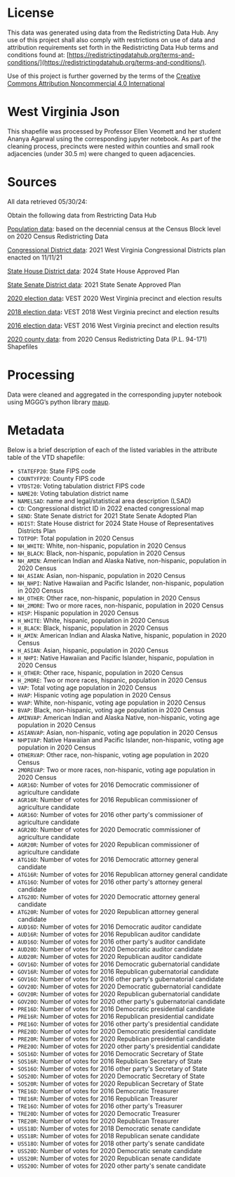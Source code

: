 # License
This data was generated using data from the Redistricting Data Hub.  Any use of this project shall also comply with restrictions on use of data and attribution requirements set forth in the Redistricting Data Hub terms and conditions found at: [https://redistrictingdatahub.org/terms-and-conditions/](https://redistrictingdatahub.org/terms-and-conditions/).

Use of this project is further governed by the terms of the [Creative Commons Attribution Noncommercial 4.0 International](https://creativecommons.org/licenses/by-nc/4.0/legalcode.en)

# West Virginia Json

This shapefile was processed by Professor Ellen Veomett and her student Ananya Agarwal using the corresponding jupyter notebook.  As part of the cleaning process, precincts were nested within counties and small rook adjacencies (under 30.5 m) were changed to queen adjacencies.

# **Sources**
All data retrieved 05/30/24:

Obtain the following data from Restricting Data Hub

[Population data](https://redistrictingdatahub.org/dataset/west-virginia-block-pl-94171-2020-by-table/): based on the decennial census at the Census Block level on 2020 Census Redistricting Data

[Congressional District data](https://redistrictingdatahub.org/dataset/2021-west-virginia-congressional-districts-adopted-plan/): 2021 West Virginia Congressional Districts plan enacted on 11/11/21

[State House District data](https://redistrictingdatahub.org/dataset/2021-west-virginia-state-house-adopted-plan/): 2024 State House Approved Plan

[State Senate District data](https://redistrictingdatahub.org/dataset/2021-west-virginia-state-senate-adopted-plan/): 2021 State Senate Approved Plan

[2020 election data](https://redistrictingdatahub.org/dataset/vest-2020-west-virginia-precinct-and-election-results/)**:**  VEST 2020 West Virginia precinct and election results

[2018 election data](https://redistrictingdatahub.org/dataset/vest-2018-west-virginia-precinct-and-election-results/)**:**  VEST 2018 West Virginia precinct and election results

[2016 election data](https://redistrictingdatahub.org/dataset/vest-2016-west-virginia-precinct-and-election-results/)**:**  VEST 2016 West Virginia precinct and election results

[2020 county data](https://redistrictingdatahub.org/dataset/west-virginia-county-pl-94171-2020/): from 2020 Census Redistricting Data (P.L. 94-171) Shapefiles

# **Processing**

Data were cleaned and aggregated in the corresponding jupyter notebook using MGGG’s python library [maup](https://github.com/mggg/maup).  

# **Metadata**

Below is a brief description of each of the listed variables in the attribute table of the VTD shapefile:

- `STATEFP20`: State FIPS code
- `COUNTYFP20`: County FIPS code
- `VTDST20`: Voting tabulation district FIPS code
- `NAME20`: Voting tabulation district name
- `NAMELSAD`: name and legal/statistical area description (LSAD)
- `CD`: Congressional district ID in 2022 enacted congressional map
- `SEND`: State Senate district for 2021 State Senate Adopted Plan
- `HDIST`: State House district for 2024 State House of Representatives Districts Plan
- `TOTPOP`: Total population in 2020 Census
- `NH_WHITE`: White, non-hispanic, population in 2020 Census
- `NH_BLACK`: Black, non-hispanic, population in 2020 Census
- `NH_AMIN`: American Indian and Alaska Native, non-hispanic, population in 2020 Census
- `NH_ASIAN`: Asian, non-hispanic, population in 2020 Census
- `NH_NHPI`: Native Hawaiian and Pacific Islander, non-hispanic, population in 2020 Census
- `NH_OTHER`: Other race, non-hispanic, population in 2020 Census
- `NH_2MORE`: Two or more races, non-hispanic, population in 2020 Census
- `HISP`: Hispanic population in 2020 Census
- `H_WHITE`: White, hispanic, population in 2020 Census
- `H_BLACK`: Black, hispanic, population in 2020 Census
- `H_AMIN`: American Indian and Alaska Native, hispanic, population in 2020 Census
- `H_ASIAN`: Asian, hispanic, population in 2020 Census
- `H_NHPI`: Native Hawaiian and Pacific Islander, hispanic, population in 2020 Census
- `H_OTHER`: Other race, hispanic, population in 2020 Census
- `H_2MORE`: Two or more races, hispanic, population in 2020 Census
- `VAP`: Total voting age population in 2020 Census
- `HVAP`: Hispanic voting age population in 2020 Census
- `WVAP`: White, non-hispanic, voting age population in 2020 Census
- `BVAP`: Black, non-hispanic, voting age population in 2020 Census
- `AMINVAP`: American Indian and Alaska Native, non-hispanic, voting age population in 2020 Census
- `ASIANVAP`: Asian, non-hispanic, voting age population in 2020 Census
- `NHPIVAP`: Native Hawaiian and Pacific Islander, non-hispanic, voting age population in 2020 Census
- `OTHERVAP`: Other race, non-hispanic, voting age population in 2020 Census
- `2MOREVAP`: Two or more races, non-hispanic, voting age population in 2020 Census
- `AGR16D`: Number of votes for 2016 Democratic commissioner of agriculture candidate
- `AGR16R`: Number of votes for 2016 Republican commissioner of agriculture candidate
- `AGR16O`: Number of votes for 2016 other party's commissioner of agriculture candidate
- `AGR20D`: Number of votes for 2020 Democratic commissioner of agriculture candidate
- `AGR20R`: Number of votes for 2020 Republican commissioner of agriculture candidate
- `ATG16D`: Number of votes for 2016 Democratic attorney general candidate
- `ATG16R`: Number of votes for 2016 Republican attorney general candidate
- `ATG16O`: Number of votes for 2016 other party's attorney general candidate
- `ATG20D`: Number of votes for 2020 Democratic attorney general candidate
- `ATG20R`: Number of votes for 2020 Republican attorney general candidate
- `AUD16D`: Number of votes for 2016 Democratic auditor candidate
- `AUD16R`: Number of votes for 2016 Republican auditor candidate
- `AUD16O`: Number of votes for 2016 other party's auditor candidate
- `AUD20D`: Number of votes for 2020 Democratic auditor candidate
- `AUD20R`: Number of votes for 2020 Republican auditor candidate
- `GOV16D`: Number of votes for 2016 Democratic gubernatorial candidate
- `GOV16R`: Number of votes for 2016 Republican gubernatorial candidate
- `GOV16O`: Number of votes for 2016 other party's gubernatorial candidate
- `GOV20D`: Number of votes for 2020 Democratic gubernatorial candidate
- `GOV20R`: Number of votes for 2020 Republican gubernatorial candidate
- `GOV20O`: Number of votes for 2020 other party's gubernatorial candidate
- `PRE16D`: Number of votes for 2016 Democratic presidential candidate
- `PRE16R`: Number of votes for 2016 Republican presidential candidate
- `PRE16O`: Number of votes for 2016 other party's presidential candidate
- `PRE20D`: Number of votes for 2020 Democratic presidential candidate
- `PRE20R`: Number of votes for 2020 Republican presidential candidate
- `PRE20O`: Number of votes for 2020 other party's presidential candidate
- `SOS16D`: Number of votes for 2016 Democratic Secretary of State
- `SOS16R`: Number of votes for 2016 Republican Secretary of State
- `SOS16O`: Number of votes for 2016 other party's Secretary of State
- `SOS20D`: Number of votes for 2020 Democratic Secretary of State
- `SOS20R`: Number of votes for 2020 Republican Secretary of State
- `TRE16D`: Number of votes for 2016 Democratic Treasurer
- `TRE16R`: Number of votes for 2016 Republican Treasurer
- `TRE16O`: Number of votes for 2016 other party's Treasurer
- `TRE20D`: Number of votes for 2020 Democratic Treasurer
- `TRE20R`: Number of votes for 2020 Republican Treasurer
- `USS18D`: Number of votes for 2018 Democratic senate candidate
- `USS18R`: Number of votes for 2018 Republican senate candidate
- `USS18O`: Number of votes for 2018 other party's senate candidate
- `USS20D`: Number of votes for 2020 Democratic senate candidate
- `USS20R`: Number of votes for 2020 Republican senate candidate
- `USS20O`: Number of votes for 2020 other party's senate candidate
